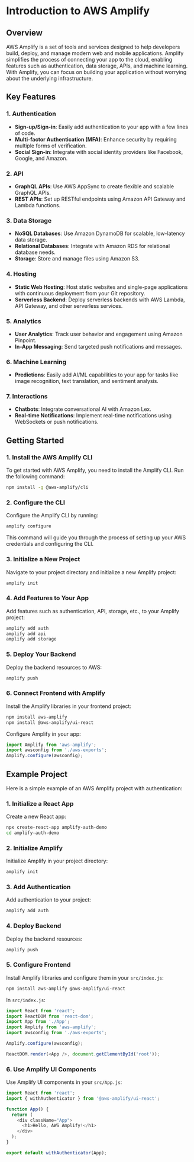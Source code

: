 # Introduction to AWS Amplify

## Overview

AWS Amplify is a set of tools and services designed to help developers build, deploy, and manage modern web and mobile applications. Amplify simplifies the process of connecting your app to the cloud, enabling features such as authentication, data storage, APIs, and machine learning. With Amplify, you can focus on building your application without worrying about the underlying infrastructure.

## Key Features

### 1. **Authentication**
- **Sign-up/Sign-in**: Easily add authentication to your app with a few lines of code.
- **Multi-factor Authentication (MFA)**: Enhance security by requiring multiple forms of verification.
- **Social Sign-in**: Integrate with social identity providers like Facebook, Google, and Amazon.

### 2. **API**
- **GraphQL APIs**: Use AWS AppSync to create flexible and scalable GraphQL APIs.
- **REST APIs**: Set up RESTful endpoints using Amazon API Gateway and Lambda functions.

### 3. **Data Storage**
- **NoSQL Databases**: Use Amazon DynamoDB for scalable, low-latency data storage.
- **Relational Databases**: Integrate with Amazon RDS for relational database needs.
- **Storage**: Store and manage files using Amazon S3.

### 4. **Hosting**
- **Static Web Hosting**: Host static websites and single-page applications with continuous deployment from your Git repository.
- **Serverless Backend**: Deploy serverless backends with AWS Lambda, API Gateway, and other serverless services.

### 5. **Analytics**
- **User Analytics**: Track user behavior and engagement using Amazon Pinpoint.
- **In-App Messaging**: Send targeted push notifications and messages.

### 6. **Machine Learning**
- **Predictions**: Easily add AI/ML capabilities to your app for tasks like image recognition, text translation, and sentiment analysis.

### 7. **Interactions**
- **Chatbots**: Integrate conversational AI with Amazon Lex.
- **Real-time Notifications**: Implement real-time notifications using WebSockets or push notifications.

## Getting Started

### 1. **Install the AWS Amplify CLI**
To get started with AWS Amplify, you need to install the Amplify CLI. Run the following command:

```bash
npm install -g @aws-amplify/cli
```

### 2. **Configure the CLI**
Configure the Amplify CLI by running:

```bash
amplify configure
```

This command will guide you through the process of setting up your AWS credentials and configuring the CLI.

### 3. **Initialize a New Project**
Navigate to your project directory and initialize a new Amplify project:

```bash
amplify init
```

### 4. **Add Features to Your App**
Add features such as authentication, API, storage, etc., to your Amplify project:

```bash
amplify add auth
amplify add api
amplify add storage
```

### 5. **Deploy Your Backend**
Deploy the backend resources to AWS:

```bash
amplify push
```

### 6. **Connect Frontend with Amplify**
Install the Amplify libraries in your frontend project:

```bash
npm install aws-amplify
npm install @aws-amplify/ui-react
```

Configure Amplify in your app:

```javascript
import Amplify from 'aws-amplify';
import awsconfig from './aws-exports';
Amplify.configure(awsconfig);
```

## Example Project

Here is a simple example of an AWS Amplify project with authentication:

### 1. Initialize a React App
Create a new React app:

```bash
npx create-react-app amplify-auth-demo
cd amplify-auth-demo
```

### 2. Initialize Amplify
Initialize Amplify in your project directory:

```bash
amplify init
```

### 3. Add Authentication
Add authentication to your project:

```bash
amplify add auth
```

### 4. Deploy Backend
Deploy the backend resources:

```bash
amplify push
```

### 5. Configure Frontend
Install Amplify libraries and configure them in your `src/index.js`:

```bash
npm install aws-amplify @aws-amplify/ui-react
```

In `src/index.js`:

```javascript
import React from 'react';
import ReactDOM from 'react-dom';
import App from './App';
import Amplify from 'aws-amplify';
import awsconfig from './aws-exports';

Amplify.configure(awsconfig);

ReactDOM.render(<App />, document.getElementById('root'));
```

### 6. Use Amplify UI Components
Use Amplify UI components in your `src/App.js`:

```javascript
import React from 'react';
import { withAuthenticator } from '@aws-amplify/ui-react';

function App() {
  return (
    <div className="App">
      <h1>Hello, AWS Amplify!</h1>
    </div>
  );
}

export default withAuthenticator(App);
```
